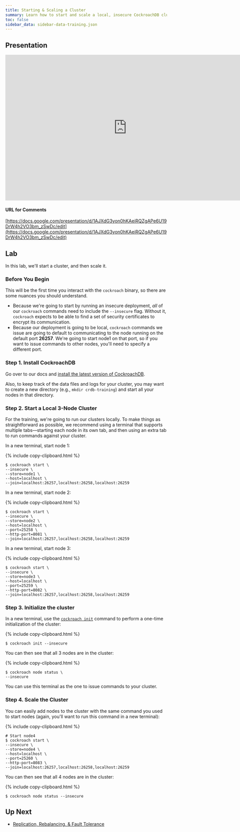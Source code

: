 ```yaml
---
title: Starting & Scaling a Cluster
summary: Learn how to start and scale a local, insecure CockroachDB cluster.
toc: false
sidebar_data: sidebar-data-training.json
---
```


<div id="toc"></div>

## Presentation

<iframe src="https://docs.google.com/presentation/d/e/2PACX-1vReMGQvxlD5A84On802gukVFgoSuL4gJKl0JX2xy9aQenikBOmO12W08566QaKVJzD5c6VkoYlWUPKI/embed?start=false&loop=false" frameborder="0" width="756" height="454" allowfullscreen="true" mozallowfullscreen="true" webkitallowfullscreen="true"></iframe>

#### URL for Comments

[https://docs.google.com/presentation/d/1AJXdG3yon0hKAeiRQZgAPe6U19DrW4h2VO3bm_zSwDc/edit](https://docs.google.com/presentation/d/1AJXdG3yon0hKAeiRQZgAPe6U19DrW4h2VO3bm_zSwDc/edit)

## Lab

In this lab, we'll start a cluster, and then scale it.

### Before You Begin

This will be the first time you interact with the `cockroach` binary, so there are some nuances you should understand.

- Because we're going to start by running an insecure deployment, _all_ of our `cockroach` commands need to include the `--insecure` flag. Without it, `cockroach` expects to be able to find a set of security certificates to encrypt its communication.
- Because our deployment is going to be local, `cockroach` commands we issue are going to default to communicating to the node running on the default port **26257**. We're going to start node1 on that port, so if you want to issue commands to other nodes, you'll need to specify a different port.

### Step 1. Install CockroachDB

Go over to our docs and [install the latest version of CockroachDB](../stable/install-cockroachdb.html).

Also, to keep track of the data files and logs for your cluster, you may want to create a new directory (e.g., `mkdir crdb-training`) and start all your nodes in that directory.

### Step 2. Start a Local 3-Node Cluster

For the training, we're going to run our clusters locally. To make things as straightforward as possible, we recommend using a terminal that supports multiple tabs––starting each node in its own tab, and then using an extra tab to run commands against your cluster.

In a new terminal, start node 1:

{% include copy-clipboard.html %}
~~~ shell
$ cockroach start \
--insecure \
--store=node1 \
--host=localhost \
--join=localhost:26257,localhost:26258,localhost:26259
~~~~

In a new terminal, start node 2:

{% include copy-clipboard.html %}
~~~ shell
$ cockroach start \
--insecure \
--store=node2 \
--host=localhost \
--port=25258 \
--http-port=8081 \
--join=localhost:26257,localhost:26258,localhost:26259
~~~

In a new terminal, start node 3:

{% include copy-clipboard.html %}
~~~ shell
$ cockroach start \
--insecure \
--store=node3 \
--host=localhost \
--port=25259 \
--http-port=8082 \
--join=localhost:26257,localhost:26258,localhost:26259
~~~

### Step 3. Initialize the cluster

In a new terminal, use the [`cockroach init`](../stable/initialize-a-cluster.html) command to perform a one-time initialization of the cluster:

{% include copy-clipboard.html %}
~~~ shell
$ cockroach init --insecure
~~~

You can then see that all 3 nodes are in the cluster:

{% include copy-clipboard.html %}
~~~ shell
$ cockroach node status \
--insecure
~~~

You can use this terminal as the one to issue commands to your cluster.

### Step 4. Scale the Cluster

You can easily add nodes to the cluster with the same command you used to start nodes (again, you'll want to run this command in a new terminal):

{% include copy-clipboard.html %}
~~~ shell
# Start node4
$ cockroach start \
--insecure \
--store=node4 \
--host=localhost \
--port=25260 \
--http-port=8083 \
--join=localhost:26257,localhost:26258,localhost:26259
~~~

You can then see that all 4 nodes are in the cluster:

{% include copy-clipboard.html %}
~~~ shell
$ cockroach node status --insecure
~~~

## Up Next

- [Replication, Rebalancing, &amp; Fault Tolerance](replication-rebalancing-fault-tolerance.html)
